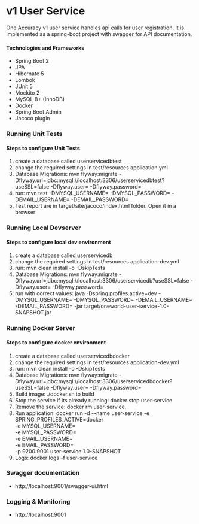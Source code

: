 # v1 User Service

One Accuracy v1 user service handles api calls for user registration. It is implemented as a spring-boot project with swagger for API documentation.

#### Technologies and Frameworks

  *  Spring Boot 2
  *  JPA
  *  Hibernate 5 
  *  Lombok
  *  JUnit 5
  *  Mockito 2
  *  MySQL 8+ (InnoDB)
  *  Docker
  *  Spring Boot Admin
  *  Jacoco plugin

### Running Unit Tests
#### Steps to configure Unit Tests
 1. create a database called userservicedbtest
 2. change the required settings in test/resources application.yml
 3. Database Migrations: mvn flyway:migrate -Dflyway.url=jdbc:mysql://localhost:3306/userservicedbtest?useSSL=false -Dflyway.user= -Dflyway.password=
 4. run: mvn test -DMYSQL_USERNAME= -DMYSQL_PASSWORD= -DEMAIL_USERNAME= -DEMAIL_PASSWORD=
 5. Test report are in target/site/jacoco/index.html folder. Open it in a browser

### Running Local Devserver
#### Steps to configure local dev environment
 1. create a database called userservicedb
 2. change the required settings in test/resources application-dev.yml
 3. run: mvn clean install -o -DskipTests
 4. Database Migrations: mvn flyway:migrate -Dflyway.url=jdbc:mysql://localhost:3306/userservicedb?useSSL=false -Dflyway.user= -Dflyway.password=   
 5. run with correct values: java  -Dspring.profiles.active=dev -DMYSQL_USERNAME= -DMYSQL_PASSWORD= -DEMAIL_USERNAME= -DEMAIL_PASSWORD= -jar target/oneworld-user-service-1.0-SNAPSHOT.jar

### Running Docker Server
#### Steps to configure docker environment
 1. create a database called userservicedbdocker
 2. change the required settings in test/resources application-dev.yml
 3. run: mvn clean install -o -DskipTests
 4. Database Migrations: mvn flyway:migrate -Dflyway.url=jdbc:mysql://localhost:3306/userservicedbdocker?useSSL=false -Dflyway.user= -Dflyway.password=
 5. Build image: ./docker.sh to build
 6. Stop the service if its already running: docker stop user-service
 7. Remove the service: docker rm user-service.
 8. Run application: docker run -d --name user-service -e SPRING_PROFILES_ACTIVE=docker \
   -e MYSQL_USERNAME= \
   -e MYSQL_PASSWORD= \
   -e EMAIL_USERNAME= \
   -e EMAIL_PASSWORD= \
   -p 9200:9001 user-service:1.0-SNAPSHOT
 9. Logs: docker logs -f user-service

### Swagger documentation
  *  http://localhost:9001/swagger-ui.html

### Logging & Monitoring
  *  http://localhost:9001
